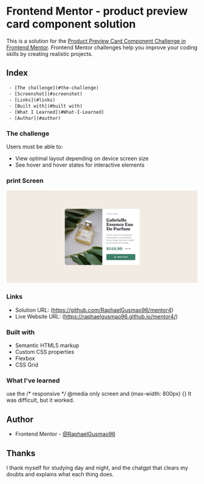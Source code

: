 # Frontend Mentor - product preview card component solution

This is a solution for the [Product Preview Card Component Challenge in Frontend Mentor](https://www.frontendmentor.io/challenges/product-preview-card-component-GO7UmttRfa). Frontend Mentor challenges help you improve your coding skills by creating realistic projects.

## Index

     - [The challenge](#the-challenge)
     - [Screenshot](#screenshot)
     - [Links](#links)
     - [Built with](#built with)
     - [What I Learned](#What-I-Learned)
     - [Author](#author)

### The challenge

Users must be able to:

- View optimal layout depending on device screen size
- See hover and hover states for interactive elements

### print Screen

![](./screenshot.jpg)

### Links

- Solution URL: (https://github.com/RaphaelGusmao96/mentor4)
- Live Website URL: (https://raphaelgusmao96.github.io/mentor4/)

### Built with

- Semantic HTML5 markup
- Custom CSS properties
- Flexbox
- CSS Grid

### What I've learned
use the /* responsive */
   @media only screen and (max-width: 800px) {}
It was difficult, but it worked.

## Author

- Frontend Mentor - [@RaphaelGusmao96](https://www.frontendmentor.io/profile/RaphaelGusmao96)

## Thanks

I thank myself for studying day and night, and the chatgpt that clears my doubts and explains what each thing does.